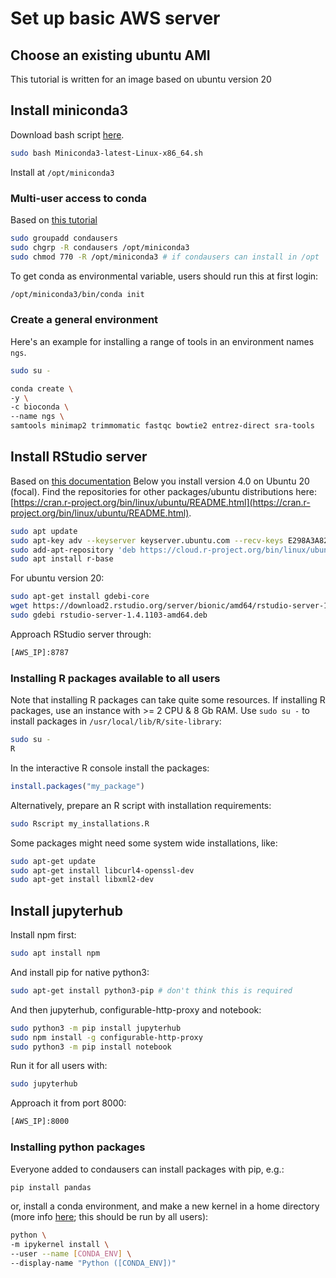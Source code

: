# Set up basic AWS server

## Choose an existing ubuntu AMI

This tutorial is written for an image based on ubuntu version 20

## Install miniconda3
Download bash script [here](https://docs.conda.io/en/latest/miniconda.html).

```sh
sudo bash Miniconda3-latest-Linux-x86_64.sh
```

Install at `/opt/miniconda3`

### Multi-user access to conda

Based on [this tutorial](https://docs.anaconda.com/anaconda/install/multi-user/)

```sh
sudo groupadd condausers
sudo chgrp -R condausers /opt/miniconda3
sudo chmod 770 -R /opt/miniconda3 # if condausers can install in /opt
```

To get conda as environmental variable, users should run this at first login:

```sh
/opt/miniconda3/bin/conda init
```

### Create a general environment

Here's an example for installing a range of tools in an environment names `ngs`.

```sh
sudo su -

conda create \
-y \
-c bioconda \
--name ngs \
samtools minimap2 trimmomatic fastqc bowtie2 entrez-direct sra-tools
```

## Install RStudio server
Based on [this documentation](https://rstudio.com/products/rstudio/download-server/debian-ubuntu/)
Below you install version 4.0 on Ubuntu 20 (focal). Find the repositories for other packages/ubuntu distributions here: [https://cran.r-project.org/bin/linux/ubuntu/README.html](https://cran.r-project.org/bin/linux/ubuntu/README.html).

```sh
sudo apt update
sudo apt-key adv --keyserver keyserver.ubuntu.com --recv-keys E298A3A825C0D65DFD57CBB651716619E084DAB9
sudo add-apt-repository 'deb https://cloud.r-project.org/bin/linux/ubuntu focal-cran40/'
sudo apt install r-base
```

For ubuntu version 20:

```sh
sudo apt-get install gdebi-core
wget https://download2.rstudio.org/server/bionic/amd64/rstudio-server-1.4.1103-amd64.deb
sudo gdebi rstudio-server-1.4.1103-amd64.deb
```

Approach RStudio server through:

```sh
[AWS_IP]:8787
```

### Installing R packages available to all users

Note that installing R packages can take quite some resources. If installing R packages, use an instance with >= 2 CPU & 8 Gb RAM. 
Use `sudo su -` to install packages in `/usr/local/lib/R/site-library`:

```sh
sudo su -
R
```

In the interactive R console install the packages:
```r
install.packages("my_package")
```

Alternatively, prepare an R script with installation requirements:

```sh
sudo Rscript my_installations.R
```

Some packages might need some system wide installations, like:

```sh
sudo apt-get update
sudo apt-get install libcurl4-openssl-dev
sudo apt-get install libxml2-dev
```

## Install jupyterhub

Install npm first:

```sh
sudo apt install npm
```

And install pip for native python3:

```sh
sudo apt-get install python3-pip # don't think this is required
```

And then jupyterhub, configurable-http-proxy and notebook:
```sh
sudo python3 -m pip install jupyterhub
sudo npm install -g configurable-http-proxy
sudo python3 -m pip install notebook  
```

Run it for all users with:
```sh
sudo jupyterhub
```

Approach it from port 8000:

```sh
[AWS_IP]:8000
```

### Installing python packages

Everyone added to condausers can install packages with pip, e.g.:

```sh
pip install pandas
```

or, install a conda environment, and make a new kernel in a home directory (more info [here](https://ipython.readthedocs.io/en/stable/install/kernel_install.html); this should be run by all users):

```sh
python \
-m ipykernel install \
--user --name [CONDA_ENV] \
--display-name "Python ([CONDA_ENV])"
```
